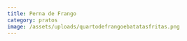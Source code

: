 ```yaml
---
title: Perna de Frango
category: pratos
image: /assets/uploads/quartodefrangoebatatasfritas.png
---
```

